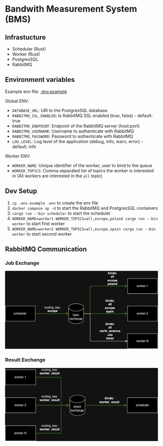 # Bandwith Measurement System (BMS)

## Infrastucture

- Scheduler (Rust)
- Worker (Rust)
- PostgresSQL
- RabbitMQ

## Environment variables

Example env file: [.env.example](./.env.example)

Global ENV:

- `DATABASE_URL`: URI to the PostgresSQL database
- `RABBITMQ_SSL_ENABLED`: Is RabbitMQ SSL enabled (true, false) - default: true
- `RABBITMQ_ENDPOINT`: Endpoint of the RabbitMQ server (host:port)
- `RABBITMQ_USERNAME`: Username to authenticate with RabbitMQ
- `RABBITMQ_PASSWORD`: Password to authenticate with RabbitMQ
- `LOG_LEVEL`: Log level of the application (debug, info, warn, error) - default: info

Worker ENV:

- `WORKER_NAME`: Unique identifier of the worker, user to bind to the queue
- `WORKER_TOPICS`: Comma separated list of topics the worker is interested in (All workers are interested in the `all` topic)

## Dev Setup

1. `cp .env.example .env` to create the env file
1. `docker compose up -d` to start the RabbitMQ and PostgresSQL containers
1. `cargo run --bin scheduler` to start the scheduler
1. `WORKER_NAME=worker1 WORKER_TOPICS=all,europe,poland cargo run --bin worker` to start first worker
1. `WORKER_NAME=worker2 WORKER_TOPICS=all,europe,spain cargo run --bin worker` to start second worker

## RabbitMQ Communication

### Job Exchange

![Job Exchange](./docs/bms_queue_job_1.drawio.png)

### Result Exchange

![Result Exchange](./docs/bms_queue_results_1.drawio.png)
